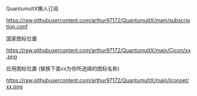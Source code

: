 QuantumultX懒人订阅

https://raw.githubusercontent.com/arthur97172/QuantumultX/main/subscription.conf

国家图标位置

https://raw.githubusercontent.com/arthur97172/QuantumultX/main/Cicon/xx.png

应用图标位置 (替换下面xx为你所选择的图标名称)

https://raw.githubusercontent.com/arthur97172/QuantumultX/main/Iconset/xx.png
